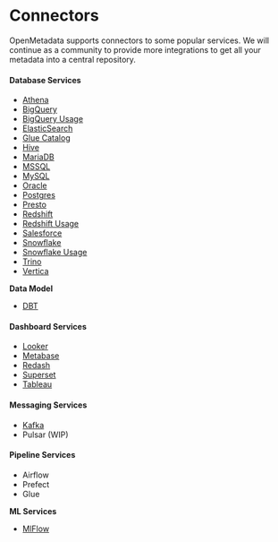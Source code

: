 # Connectors

OpenMetadata supports connectors to some popular services. We will continue as a community to provide more integrations to get all your metadata into a central repository.

#### Database Services

* [Athena](../../../openmetadata/connectors/athena.md)
* [BigQuery](../../../openmetadata/connectors/bigquery.md)
* [BigQuery Usage](../../../openmetadata/connectors/bigquery-usage.md)
* [ElasticSearch](../../../openmetadata/connectors/elastic-search.md)
* [Glue Catalog](../../../connectors/glue-catalog.md)
* [Hive](../../../openmetadata/connectors/hive.md)
* [MariaDB](../../../connectors/mariadb.md)
* [MSSQL](../../../openmetadata/connectors/mssql.md)
* [MySQL](../../../openmetadata/connectors/mysql.md)
* [Oracle](../../../openmetadata/connectors/oracle.md)
* [Postgres](../../../openmetadata/connectors/postgres.md)
* [Presto](../../../openmetadata/connectors/presto.md)
* [Redshift](../../../openmetadata/connectors/redshift.md)
* [Redshift Usage](../../../openmetadata/connectors/redshift-usage.md)
* [Salesforce](../../../openmetadata/connectors/salesforce.md)
* [Snowflake](../../../openmetadata/connectors/snowflake.md)
* [Snowflake Usage](../../../openmetadata/connectors/snowflake-usage.md)
* [Trino](../../../openmetadata/connectors/trino.md)
* [Vertica](../../../openmetadata/connectors/vertica.md)

**Data Model**

* [DBT](broken-reference)

#### Dashboard Services

* [Looker](../../../openmetadata/connectors/looker.md)
* [Metabase](../../../openmetadata/connectors/metabase.md)
* [Redash](../../../openmetadata/connectors/redash.md)
* [Superset](../../../openmetadata/connectors/superset.md)
* [Tableau](../../../openmetadata/connectors/tableau.md)

#### Messaging Services

* [Kafka](../../../openmetadata/connectors/kafka.md)
* Pulsar (WIP)

#### Pipeline Services

* Airflow
* Prefect
* Glue

**ML Services**

* [MlFlow](../../../connectors/mlflow.md)
